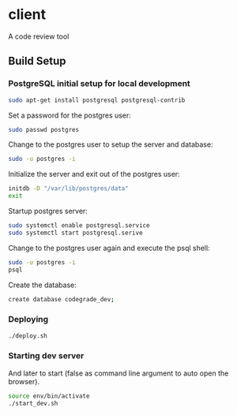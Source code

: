 # client

A code review tool

## Build Setup

### PostgreSQL initial setup for local development

```bash
sudo apt-get install postgresql postgresql-contrib
```

Set a password for the postgres user:
```bash
sudo passwd postgres
```

Change to the postgres user to setup the server and database:
```bash
sudo -u postgres -i
```

Initialize the server and exit out of the postgres user:
```bash
initdb -D "/var/lib/postgres/data"
exit
```

Startup postgres server:
```bash
sudo systemctl enable postgresql.service
sudo systemctl start postgresql.serive
```

Change to the postgres user again and execute the psql shell:
```bash
sudo -u postgres -i
psql
```

Create the database:
```bash
create database codegrade_dev;
```

### Deploying

``` bash
./deploy.sh
```

### Starting dev server

And later to start (false as command line argument to auto open the browser).
```bash
source env/bin/activate
./start_dev.sh
```

